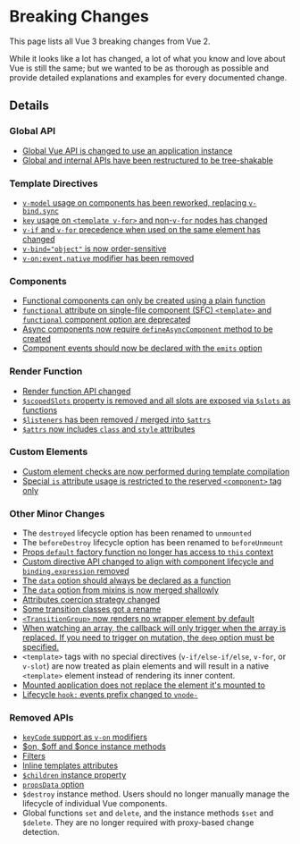 # Breaking Changes

This page lists all Vue 3 breaking changes from Vue 2.

While it looks like a lot has changed, a lot of what you know and love about Vue is still the same; but we wanted to be as thorough as possible and provide detailed explanations and examples for every documented change.

## Details

### Global API

- [Global Vue API is changed to use an application instance](./global-api.html)
- [Global and internal APIs have been restructured to be tree-shakable](./global-api-treeshaking.html)

### Template Directives

- [`v-model` usage on components has been reworked, replacing `v-bind.sync`](./v-model.html)
- [`key` usage on `<template v-for>` and non-`v-for` nodes has changed](./key-attribute.html)
- [`v-if` and `v-for` precedence when used on the same element has changed](./v-if-v-for.html)
- [`v-bind="object"` is now order-sensitive](./v-bind.html)
- [`v-on:event.native` modifier has been removed](./v-on-native-modifier-removed.md)

### Components

- [Functional components can only be created using a plain function](./functional-components.html)
- [`functional` attribute on single-file component (SFC) `<template>` and `functional` component option are deprecated](./functional-components.html)
- [Async components now require `defineAsyncComponent` method to be created](./async-components.html)
- [Component events should now be declared with the `emits` option](./emits-option.md)

### Render Function

- [Render function API changed](./render-function-api.html)
- [`$scopedSlots` property is removed and all slots are exposed via `$slots` as functions](./slots-unification.html)
- [`$listeners` has been removed / merged into `$attrs`](./listeners-removed)
- [`$attrs` now includes `class` and `style` attributes](./attrs-includes-class-style.md)

### Custom Elements

- [Custom element checks are now performed during template compilation](./custom-elements-interop.html)
- [Special `is` attribute usage is restricted to the reserved `<component>` tag only](./custom-elements-interop.html#customized-built-in-elements)

### Other Minor Changes

- The `destroyed` lifecycle option has been renamed to `unmounted`
- The `beforeDestroy` lifecycle option has been renamed to `beforeUnmount`
- [Props `default` factory function no longer has access to `this` context](./props-default-this.html)
- [Custom directive API changed to align with component lifecycle and `binding.expression` removed](./custom-directives.html)
- [The `data` option should always be declared as a function](./data-option.html)
- [The `data` option from mixins is now merged shallowly](./data-option.html#mixin-merge-behavior-change)
- [Attributes coercion strategy changed](./attribute-coercion.html)
- [Some transition classes got a rename](./transition.html)
- [`<TransitionGroup>` now renders no wrapper element by default](./transition-group.html)
- [When watching an array, the callback will only trigger when the array is replaced. If you need to trigger on mutation, the `deep` option must be specified.](./watch.html)
- `<template>` tags with no special directives (`v-if/else-if/else`, `v-for`, or `v-slot`) are now treated as plain elements and will result in a native `<template>` element instead of rendering its inner content.
- [Mounted application does not replace the element it's mounted to](./mount-changes.html)
- [Lifecycle `hook:` events prefix changed to `vnode-`](./vnode-lifecycle-events.html)

### Removed APIs

- [`keyCode` support as `v-on` modifiers](./keycode-modifiers.html)
- [$on, $off and \$once instance methods](./events-api.html)
- [Filters](./filters.html)
- [Inline templates attributes](./inline-template-attribute.html)
- [`$children` instance property](./children.html)
- [`propsData` option](./props-data.html)
- `$destroy` instance method. Users should no longer manually manage the lifecycle of individual Vue components.
- Global functions `set` and `delete`, and the instance methods `$set` and `$delete`. They are no longer required with proxy-based change detection.
